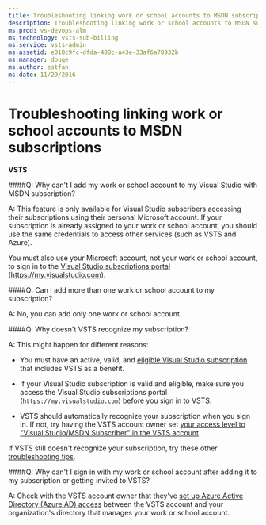 ```yaml
---
title: Troubleshooting linking work or school accounts to MSDN subscriptions
description: Troubleshooting linking work or school accounts to MSDN subscriptions
ms.prod: vs-devops-alm
ms.technology: vsts-sub-billing
ms.service: vsts-admin
ms.assetid: e018c9fc-dfda-488c-a43e-33af6a78932b
ms.manager: douge
ms.author: estfan
ms.date: 11/29/2016
---
```


# Troubleshooting linking work or school accounts to MSDN subscriptions

**VSTS**


####Q:  Why can't I add my work or school account to my Visual Studio with MSDN subscription?

A:  This feature is only available for Visual Studio subscribers accessing their subscriptions using their personal Microsoft account. If your subscription is already assigned to your work or school account, you should use the same credentials to access other services (such as VSTS and Azure). 

You must also use your Microsoft account, not your work or school account, to sign in to the 
[Visual Studio subscriptions portal (https://my.visualstudio.com)](https://my.visualstudio.com).

####Q:  Can I add more than one work or school account to my subscription?

A:  No, you can add only one work or school account.

####Q:  Why doesn't VSTS recognize my subscription?

A:	This might happen for different reasons: 

*	You must have an active, valid, and 
[eligible Visual Studio subscription](../accounts/faq-add-delete-users.md#EligibleMSDNSubscriptions) 
that includes VSTS as a benefit.

*	If your Visual Studio subscription is valid and eligible, 
make sure you access the Visual Studio subscriptions portal (```https://my.visualstudio.com```) 
before you sign in to VSTS. 

*	VSTS should automatically recognize your subscription when you sign in. 
If not, try having the VSTS account owner set 
[your access level to "Visual Studio/MSDN Subscriber" in the VSTS account](../accounts/add-account-users-assign-access-levels.md). 

If VSTS still doesn't recognize your subscription, try these other 
[troubleshooting tips](http://blogs.msdn.com/b/visualstudioalm/archive/2014/03/19/visual-studio-online-best-practices-troubleshooting-issues-with-the-quot-eligible-msdn-subscriber-license-type.aspx).

####Q:  Why can't I sign in with my work or school account after adding it to my subscription or getting invited to VSTS?

A:  Check with the VSTS account owner that they've 
[set up Azure Active Directory (Azure AD) access](../accounts/access-with-azure-ad.md) 
between the VSTS account and your organization's 
directory that manages your work or school account.
